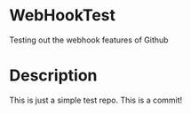 WebHookTest
===========

Testing out the webhook features of Github

Description
===========
This is just a simple test repo. This is a commit!